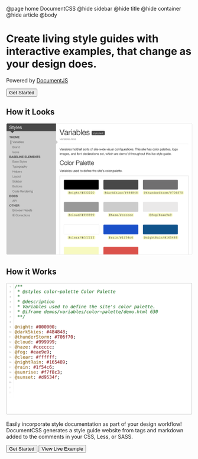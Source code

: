 @page home DocumentCSS
@hide sidebar
@hide title
@hide container
@hide article 
@body


<div class="hero">
  <h1 class="lead">Create living style guides with interactive examples, that change as your design does.</h1>
  <p class="hero-note">Powered by <a href="http://documentjs.com">DocumentJS</a></p>

  <div class="hero-cta">
    <a href="docs/index.html">
      <button class="btn btn-primary btn-lg">Get Started</button>
    </a>
  </div>
</div>

<div class="homepage-section">
  <div class="left">
    <h2>How it Looks</h2>
    <img src="static/img/style-guide-demo.png"/>
  </div>
  <div class="right">
    <h2>How it Works</h2>
    <img src="static/img/style-guide-demo-code.png"/>
  </div>

</div>    
<section class="homepage-closing">
  <p class="explanation">Easily incorporate style documentation as part of your design workflow! DocumentCSS generates a style guide website from tags and markdown added to the comments in your CSS, Less, or SASS.</p>
  <div class="hero-cta">
    <a href="docs/index.html">
      <button class="btn btn-primary btn-lg">Get Started</button>
    </a>
    <a href="/examples/styles/variables.less.html">
      <button class="btn btn-secondary btn-lg">View Live Example</button>
    </a>
  </div>
</section>

